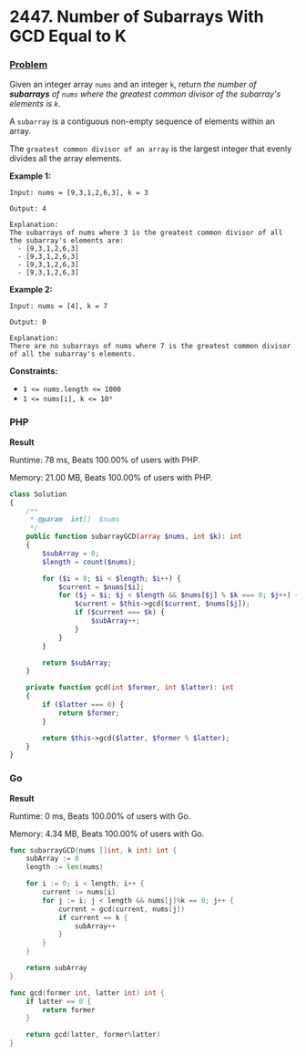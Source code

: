 # 2447. Number of Subarrays With GCD Equal to K

### [Problem](https://leetcode.com/problems/number-of-subarrays-with-gcd-equal-to-k/description/)

Given an integer array `nums` and an integer `k`,
return _the number of **subarrays** of `nums` where the greatest common divisor of the subarray's elements is `k`_.

A `subarray` is a contiguous non-empty sequence of elements within an array.

The `greatest common divisor of an array` is the largest integer that evenly divides all the array elements.

**Example 1:**

```
Input: nums = [9,3,1,2,6,3], k = 3

Output: 4

Explanation:
The subarrays of nums where 3 is the greatest common divisor of all the subarray's elements are:
  - [9,3,1,2,6,3]
  - [9,3,1,2,6,3]
  - [9,3,1,2,6,3]
  - [9,3,1,2,6,3]
```

**Example 2:**

```
Input: nums = [4], k = 7

Output: 0

Explanation:
There are no subarrays of nums where 7 is the greatest common divisor of all the subarray's elements.
```

**Constraints:**

- `1 <= nums.length <= 1000`
- `1 <= nums[i], k <= 10⁹`

### PHP

**Result**

Runtime: 78 ms, Beats 100.00% of users with PHP.

Memory: 21.00 MB, Beats 100.00% of users with PHP.

```php
class Solution
{
    /**
     * @param  int[]  $nums
     */
    public function subarrayGCD(array $nums, int $k): int
    {
        $subArray = 0;
        $length = count($nums);

        for ($i = 0; $i < $length; $i++) {
            $current = $nums[$i];
            for ($j = $i; $j < $length && $nums[$j] % $k === 0; $j++) {
                $current = $this->gcd($current, $nums[$j]);
                if ($current === $k) {
                    $subArray++;
                }
            }
        }

        return $subArray;
    }

    private function gcd(int $former, int $latter): int
    {
        if ($latter === 0) {
            return $former;
        }

        return $this->gcd($latter, $former % $latter);
    }
}
```

### Go

**Result**

Runtime: 0 ms, Beats 100.00% of users with Go.

Memory: 4.34 MB, Beats 100.00% of users with Go.

```go
func subarrayGCD(nums []int, k int) int {
	subArray := 0
	length := len(nums)

	for i := 0; i < length; i++ {
		current := nums[i]
		for j := i; j < length && nums[j]%k == 0; j++ {
			current = gcd(current, nums[j])
			if current == k {
				subArray++
			}
		}
	}

	return subArray
}

func gcd(former int, latter int) int {
	if latter == 0 {
		return former
	}

	return gcd(latter, former%latter)
}
```
